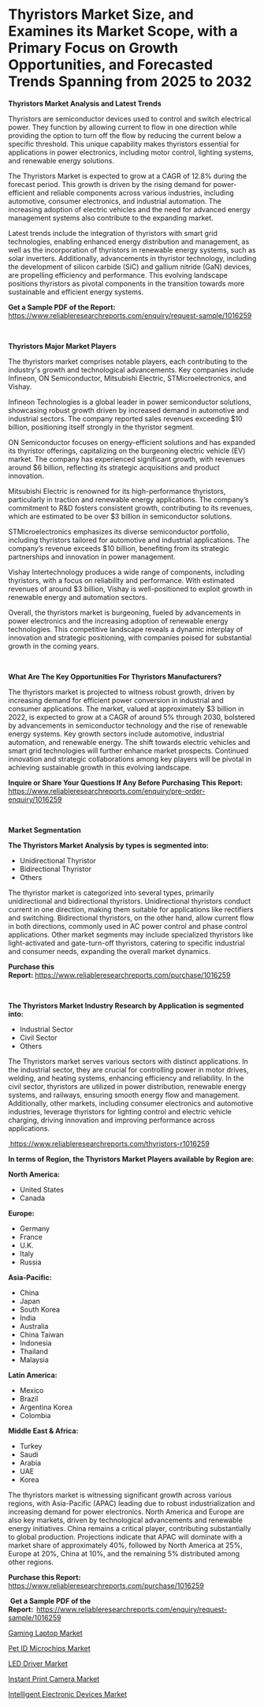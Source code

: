 <p><h1>Thyristors Market Size, and Examines its Market Scope, with a Primary Focus on Growth Opportunities, and Forecasted Trends Spanning from 2025 to 2032</h1></p><p><strong>Thyristors Market Analysis and Latest Trends</strong></p>
<p><p>Thyristors are semiconductor devices used to control and switch electrical power. They function by allowing current to flow in one direction while providing the option to turn off the flow by reducing the current below a specific threshold. This unique capability makes thyristors essential for applications in power electronics, including motor control, lighting systems, and renewable energy solutions.</p><p>The Thyristors Market is expected to grow at a CAGR of 12.8% during the forecast period. This growth is driven by the rising demand for power-efficient and reliable components across various industries, including automotive, consumer electronics, and industrial automation. The increasing adoption of electric vehicles and the need for advanced energy management systems also contribute to the expanding market.</p><p>Latest trends include the integration of thyristors with smart grid technologies, enabling enhanced energy distribution and management, as well as the incorporation of thyristors in renewable energy systems, such as solar inverters. Additionally, advancements in thyristor technology, including the development of silicon carbide (SiC) and gallium nitride (GaN) devices, are propelling efficiency and performance. This evolving landscape positions thyristors as pivotal components in the transition towards more sustainable and efficient energy systems.</p></p>
<p><strong>Get a Sample PDF of the Report:&nbsp;</strong> <a href="https://www.reliableresearchreports.com/enquiry/request-sample/1016259?utm_campaign=28&utm_medium=2&utm_source=Github&utm_content=ia&utm_term=10022025&utm_id=thyristors">https://www.reliableresearchreports.com/enquiry/request-sample/1016259</a></p>
<p>&nbsp;</p>
<p><strong>Thyristors Major Market Players</strong></p>
<p><p>The thyristors market comprises notable players, each contributing to the industry's growth and technological advancements. Key companies include Infineon, ON Semiconductor, Mitsubishi Electric, STMicroelectronics, and Vishay.</p><p>Infineon Technologies is a global leader in power semiconductor solutions, showcasing robust growth driven by increased demand in automotive and industrial sectors. The company reported sales revenues exceeding $10 billion, positioning itself strongly in the thyristor segment.</p><p>ON Semiconductor focuses on energy-efficient solutions and has expanded its thyristor offerings, capitalizing on the burgeoning electric vehicle (EV) market. The company has experienced significant growth, with revenues around $6 billion, reflecting its strategic acquisitions and product innovation.</p><p>Mitsubishi Electric is renowned for its high-performance thyristors, particularly in traction and renewable energy applications. The company’s commitment to R&D fosters consistent growth, contributing to its revenues, which are estimated to be over $3 billion in semiconductor solutions.</p><p>STMicroelectronics emphasizes its diverse semiconductor portfolio, including thyristors tailored for automotive and industrial applications. The company’s revenue exceeds $10 billion, benefiting from its strategic partnerships and innovation in power management.</p><p>Vishay Intertechnology produces a wide range of components, including thyristors, with a focus on reliability and performance. With estimated revenues of around $3 billion, Vishay is well-positioned to exploit growth in renewable energy and automation sectors.</p><p>Overall, the thyristors market is burgeoning, fueled by advancements in power electronics and the increasing adoption of renewable energy technologies. This competitive landscape reveals a dynamic interplay of innovation and strategic positioning, with companies poised for substantial growth in the coming years.</p></p>
<p>&nbsp;</p>
<p><strong>What Are The Key Opportunities For Thyristors Manufacturers?</strong></p>
<p><p>The thyristors market is projected to witness robust growth, driven by increasing demand for efficient power conversion in industrial and consumer applications. The market, valued at approximately $3 billion in 2022, is expected to grow at a CAGR of around 5% through 2030, bolstered by advancements in semiconductor technology and the rise of renewable energy systems. Key growth sectors include automotive, industrial automation, and renewable energy. The shift towards electric vehicles and smart grid technologies will further enhance market prospects. Continued innovation and strategic collaborations among key players will be pivotal in achieving sustainable growth in this evolving landscape.</p></p>
<p><strong>Inquire or Share Your Questions If Any Before Purchasing This Report:</strong> <a href="https://www.reliableresearchreports.com/enquiry/pre-order-enquiry/1016259?utm_campaign=28&utm_medium=2&utm_source=Github&utm_content=ia&utm_term=10022025&utm_id=thyristors">https://www.reliableresearchreports.com/enquiry/pre-order-enquiry/1016259</a></p>
<p>&nbsp;</p>
<p><strong>Market Segmentation</strong></p>
<p><strong>The Thyristors Market Analysis by types is segmented into:</strong></p>
<p><ul><li>Unidirectional Thyristor</li><li>Bidirectional Thyristor</li><li>Others</li></ul></p>
<p><p>The thyristor market is categorized into several types, primarily unidirectional and bidirectional thyristors. Unidirectional thyristors conduct current in one direction, making them suitable for applications like rectifiers and switching. Bidirectional thyristors, on the other hand, allow current flow in both directions, commonly used in AC power control and phase control applications. Other market segments may include specialized thyristors like light-activated and gate-turn-off thyristors, catering to specific industrial and consumer needs, expanding the overall market dynamics.</p></p>
<p><strong>Purchase this Report:&nbsp;</strong><a href="https://www.reliableresearchreports.com/purchase/1016259?utm_campaign=28&utm_medium=2&utm_source=Github&utm_content=ia&utm_term=10022025&utm_id=thyristors">https://www.reliableresearchreports.com/purchase/1016259</a></p>
<p>&nbsp;</p>
<p><strong>The Thyristors Market Industry Research by Application is segmented into:</strong></p>
<p><ul><li>Industrial Sector</li><li>Civil Sector</li><li>Others</li></ul></p>
<p><p>The Thyristors market serves various sectors with distinct applications. In the industrial sector, they are crucial for controlling power in motor drives, welding, and heating systems, enhancing efficiency and reliability. In the civil sector, thyristors are utilized in power distribution, renewable energy systems, and railways, ensuring smooth energy flow and management. Additionally, other markets, including consumer electronics and automotive industries, leverage thyristors for lighting control and electric vehicle charging, driving innovation and improving performance across applications.</p></p>
<p><a href="https://www.reliableresearchreports.com/thyristors-r1016259?utm_campaign=28&utm_medium=2&utm_source=Github&utm_content=ia&utm_term=10022025&utm_id=thyristors">&nbsp;https://www.reliableresearchreports.com/thyristors-r1016259</a></p>
<p><strong>In terms of Region, the Thyristors Market Players available by Region are:</strong></p>
<p>
    <p> <strong> North America: </strong>
        <ul>
            <li>United States</li>
            <li>Canada</li>
        </ul>
        </p> 
    <p> <strong> Europe: </strong>
        <ul>
            <li>Germany</li>
            <li>France</li>
            <li>U.K.</li>
            <li>Italy</li>
            <li>Russia</li>
        </ul>
        </p> 
    <p> <strong> Asia-Pacific: </strong>
        <ul>
            <li>China</li>
            <li>Japan</li>
            <li>South Korea</li>
            <li>India</li>
            <li>Australia</li>
            <li>China Taiwan</li>
            <li>Indonesia</li>
            <li>Thailand</li>
            <li>Malaysia</li>
        </ul>
        </p> 
    <p> <strong> Latin America: </strong>
        <ul>
            <li>Mexico</li>
            <li>Brazil</li>
            <li>Argentina Korea</li>
            <li>Colombia</li>
        </ul>
        </p> 
    <p> <strong> Middle East & Africa: </strong>
        <ul>
            <li>Turkey</li>
            <li>Saudi</li>
            <li>Arabia</li>
            <li>UAE</li>
            <li>Korea</li>
        </ul>
    </p>
    </p>
<p><p>The thyristors market is witnessing significant growth across various regions, with Asia-Pacific (APAC) leading due to robust industrialization and increasing demand for power electronics. North America and Europe are also key markets, driven by technological advancements and renewable energy initiatives. China remains a critical player, contributing substantially to global production. Projections indicate that APAC will dominate with a market share of approximately 40%, followed by North America at 25%, Europe at 20%, China at 10%, and the remaining 5% distributed among other regions.</p></p>
<p><strong>Purchase this Report: </strong><a href="https://www.reliableresearchreports.com/purchase/1016259?utm_campaign=28&utm_medium=2&utm_source=Github&utm_content=ia&utm_term=10022025&utm_id=thyristors">https://www.reliableresearchreports.com/purchase/1016259</a></p>
<p>&nbsp;<strong>Get a Sample PDF of the Report:&nbsp;&nbsp;</strong><a href="https://www.reliableresearchreports.com/enquiry/request-sample/1016259?utm_campaign=28&utm_medium=2&utm_source=Github&utm_content=ia&utm_term=10022025&utm_id=thyristors">https://www.reliableresearchreports.com/enquiry/request-sample/1016259</a></p>
<p><strong></strong></p>
<p><p><a href="https://github.com/benhaeneye/Market-Research-Report-List-1/blob/main/gaming-laptop-market.md?utm_campaign=28&utm_medium=2&utm_source=Github&utm_content=ia&utm_term=10022025&utm_id=thyristors">Gaming Laptop Market</a></p><p><a href="https://github.com/chikenmhamdi/Market-Research-Report-List-1/blob/main/pet-id-microchips-market.md?utm_campaign=28&utm_medium=2&utm_source=Github&utm_content=ia&utm_term=10022025&utm_id=thyristors">Pet ID Microchips Market</a></p><p><a href="https://github.com/semiensamuel72378/Market-Research-Report-List-1/blob/main/led-driver-market.md?utm_campaign=28&utm_medium=2&utm_source=Github&utm_content=ia&utm_term=10022025&utm_id=thyristors">LED Driver Market</a></p><p><a href="https://github.com/ajatawlasta/Market-Research-Report-List-1/blob/main/instant-print-camera-market.md?utm_campaign=28&utm_medium=2&utm_source=Github&utm_content=ia&utm_term=10022025&utm_id=thyristors">Instant Print Camera Market</a></p><p><a href="https://github.com/locarol73/Market-Research-Report-List-1/blob/main/intelligent-electronic-devices-market.md?utm_campaign=28&utm_medium=2&utm_source=Github&utm_content=ia&utm_term=10022025&utm_id=thyristors">Intelligent Electronic Devices Market</a></p></p>